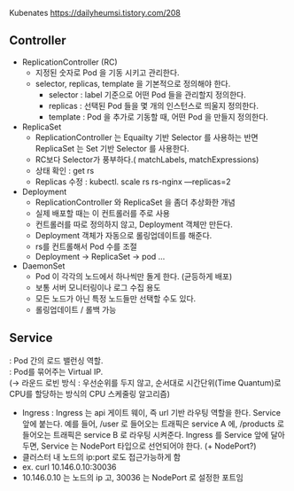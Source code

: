 Kubenates
https://dailyheumsi.tistory.com/208

## Controller
* ReplicationController (RC)
    * 지정된 숫자로 Pod 을 기동 시키고 관리한다.
    * selector, replicas, template 을 기본적으로 정의해야 한다.
        * selector : label 기준으로 어떤 Pod 들을 관리할지 정의한다.
        * replicas : 선택된 Pod 들을 몇 개의 인스턴스로 띄울지 정의한다.
        * template : Pod 을 추가로 기동할 때, 어떤 Pod 을 만들지 정의한다.
* ReplicaSet
    * ReplicationController 는 Equailty 기반 Selector 를 사용하는 반면 ReplicaSet 는 Set 기반 Selector 를 사용한다.
    * RC보다 Selector가 풍부하다.( matchLabels, matchExpressions)
    * 상태 확인 : get rs
    *  Replicas 수정 : kubectl. scale rs rs-nginx —replicas=2
* Deployment
    * ReplicationController 와 ReplicaSet 을 좀더 추상화한 개념
    * 실제 배포할 때는 이 컨트롤러를 주로 사용
    * 컨트롤러를 따로 정의하지 않고, Deployment 객체만 만든다.
    * Deployment 객체가 자동으로 롤링업데이트를 해준다.
    * rs를 컨트롤해서 Pod 수를 조절
    * Deployment -> ReplicaSet -> pod …
* DaemonSet
    * Pod 이 각각의 노드에서 하나씩만 돌게 한다. (균등하게 배포)
    * 보통 서버 모니터링이나 로그 수집 용도
    * 모든 노드가 아닌 특정 노드들만 선택할 수도 있다.
    * 롤링업데이트 / 롤백 가능

## Service
: Pod 간의 로드 밸런싱 역할.  
: Pod를 묶어주는 Virtual IP.  
(-> 라운드 로빈 방식 : 우선순위를 두지 않고, 순서대로 시간단위(Time Quantum)로 CPU를 할당하는 방식의 CPU 스케줄링 알고리즘)
* Ingress
: Ingress 는 api 게이트 웨이, 즉 url 기반 라우팅 역할을 한다. Service 앞에 붙는다.
예를 들어, /user 로 들어오는 트래픽은 service A 에, /products 로 들어오는 트래픽은 service B 로 라우팅 시켜준다.
Ingress 를 Service 앞에 달아두면, Service 는 NodePort 타입으로 선언되어야 한다.
(+ NodePort?)
* 클러스터 내 노드의 ip:port 로도 접근가능하게 함
* ex. curl 10.146.0.10:30036
* 10.146.0.10 는 노드의 ip 고, 30036 는 NodePort 로 설정한 포트임


